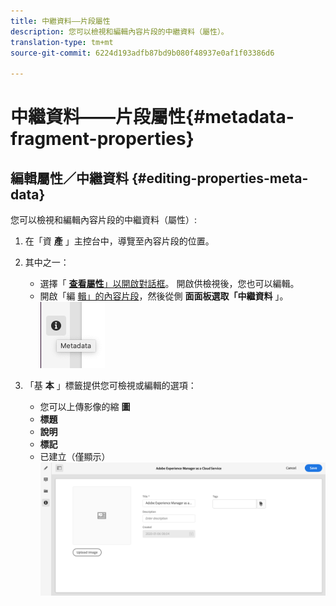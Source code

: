 ```yaml
---
title: 中繼資料——片段屬性
description: 您可以檢視和編輯內容片段的中繼資料（屬性）。
translation-type: tm+mt
source-git-commit: 6224d193adfb87bd9b080f48937e0af1f03386d6

---
```



# 中繼資料——片段屬性{#metadata-fragment-properties}

## 編輯屬性／中繼資料 {#editing-properties-meta-data}

您可以檢視和編輯內容片段的中繼資料（屬性）:

1. 在「資 **產** 」主控台中，導覽至內容片段的位置。
2. 其中之一：

   * 選擇「 [**查看屬性&#x200B;**」以開啟對話框](/help/assets/manage-digital-assets.md#editing-properties)。 開啟供檢視後，您也可以編輯。
   * 開啟「編 [輯」的內容片段](/help/assets/content-fragments/content-fragments-managing.md#opening-the-fragment-editor)，然後從側 **面面板選取「中繼資料** 」。
   ![中繼資料](assets/cfm-metadata-01.png)

3. 「基 **本** 」標籤提供您可檢視或編輯的選項：

   * 您可以上傳影像的縮 **圖**
   * **標題**
   * **說明**
   * **標記**
   * 已建立（僅顯示）
   ![中繼資料](assets/cfm-metadata-02.png)
